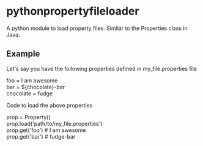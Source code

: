 # pythonpropertyfileloader
A python module to load  property files. Similar to the Properties class in Java.


Example
--------
Let's say you have the following properties defined in my_file.properties file


foo = I am awesome  
bar = ${chocolate}-bar  
chocolate = fudge  

Code to load the above properties  

prop = Property()  
prop.load('path/to/my_file.properties')  
prop.get('foo')  # I am awesome  
prop.get('bar')  # fudge-bar  
